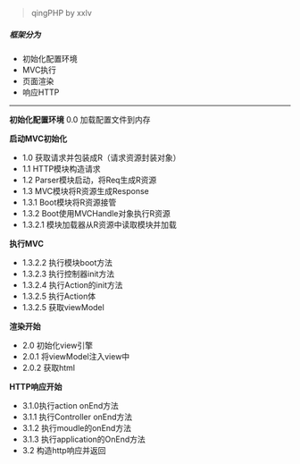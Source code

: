 > qingPHP
> by xxlv

##### 框架分为

-  初始化配置环境
-  MVC执行
- 页面渲染
- 响应HTTP


------
**初始化配置环境**
0.0 加载配置文件到内存

**启动MVC初始化**

- 1.0 获取请求并包装成R（请求资源封装对象）
- 1.1  HTTP模块构造请求
- 1.2 Parser模块启动，将Req生成R资源
- 1.3 MVC模块将R资源生成Response
- 1.3.1 Boot模块将R资源接管
- 1.3.2 Boot使用MVCHandle对象执行R资源
- 1.3.2.1 模块加载器从R资源中读取模块并加载

**执行MVC**
- 1.3.2.2 执行模块boot方法
- 1.3.2.3 执行控制器init方法
- 1.3.2.4 执行Action的init方法
- 1.3.2.5 执行Action体
- 1.3.2.5 获取viewModel

**渲染开始**
- 2.0 初始化view引擎
- 2.0.1 将viewModel注入view中
- 2.0.2 获取html

**HTTP响应开始**
- 3.1.0执行action onEnd方法
- 3.1.1 执行Controller onEnd方法
- 3.1.2 执行moudle的onEnd方法
- 3.1.3 执行application的OnEnd方法
- 3.2 构造http响应并返回

